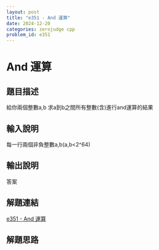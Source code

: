 ```yaml
---
layout: post
title: "e351 - And 運算"
date: 2024-12-20
categories: zerojudge cpp
problem_id: e351
---
```


# And 運算

## 題目描述

給你兩個整數a,b
求a到b之間所有整數(含)進行and運算的結果

## 輸入說明

每一行兩個非負整數a,b(a,b<2^64)

## 輸出說明

答案

## 解題連結

[e351 - And 運算](https://zerojudge.tw/ShowProblem?problemid=e351)

## 解題思路

